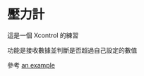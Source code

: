 # 壓力計
這是一個 Xcontrol 的練習 
 
功能是接收數據並判斷是否超過自己設定的數值

參考 [an example](https://www.youtube.com/watch?v=Cye2YCLNnss/ "Title")
